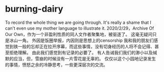 # burning-dairy
To record the whole thing we are going through.
It's really a shame that I can't even use my mother language to illustrate it.
2020/2/29，Archive Of Our Own，作为一个非盈利性质的同人文作者聚集地，被驱逐了。
这毫无疑问只是冰山一角。
外因是饭圈举报，内因则是思想上的censorship
我和我的朋友们感觉到铁一般的忘却正在拉开序幕，而这些事情，没有切身经历的人将不会记得、甚至拒绝理解。
由此我们感觉到有记录的必要了。
有人告诫我们我们的渺小以及缄默的应当，但，雪崩的时候没有一片雪花是无辜的。
仅仅以这个小园地记录发生的事情，愤怒之余的冷静思考，一些更深层次的交流。

